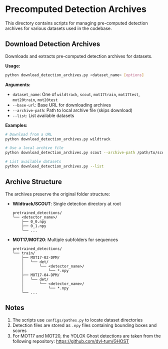 # Precomputed Detection Archives

This directory contains scripts for managing pre-computed detection archives for various datasets used in the codebase.

## Download Detection Archives

Downloads and extracts pre-computed detection archives for datasets.

**Usage:**
```bash
python download_detection_archives.py <dataset_name> [options]
```

**Arguments:**
- `dataset_name`: One of `wildtrack`, `scout`, `mot17train`, `mot17test`, `mot20train`, `mot20test`
- `--base-url`: Base URL for downloading archives
- `--archive-path`: Path to local archive file (skips download)
- `--list`: List available datasets

**Examples:**
```bash
# Download from a URL
python download_detection_archives.py wildtrack 

# Use a local archive file
python download_detection_archives.py scout --archive-path /path/to/scout_detections_yolox.tar.gz

# List available datasets
python download_detection_archives.py --list
```

## Archive Structure

The archives preserve the original folder structure:

- **Wildtrack/SCOUT**: Single detection directory at root
  ```
  pretrained_detections/
  └── <detector_name>/
      ├── 0_0.npy
      ├── 0_1.npy
      └── ...
  ```

- **MOT17/MOT20**: Multiple subfolders for sequences
  ```
  pretrained_detections/
  └── train/
      ├── MOT17-02-DPM/
      │   └── det/
      │       └── <detector_name>/
      │           └── *.npy
      ├── MOT17-04-DPM/
      │   └── det/
      │       └── <detector_name>/
      │           └── *.npy
      └── ...
  ```

## Notes

1. The scripts use `configs/pathes.py` to locate dataset directories
2. Detection files are stored as `.npy` files containing bounding boxes and scores
3. For MOT17 and MOT20, the YOLOX Ghost detections are taken from the following repository: https://github.com/dvl-tum/GHOST